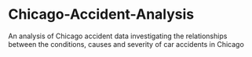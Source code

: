 # Chicago-Accident-Analysis
An analysis of Chicago accident data investigating the relationships between the conditions, causes and severity of car accidents in Chicago
